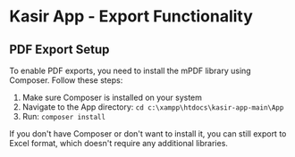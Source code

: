 # Kasir App - Export Functionality

## PDF Export Setup

To enable PDF exports, you need to install the mPDF library using Composer. 
Follow these steps:

1. Make sure Composer is installed on your system
2. Navigate to the App directory: `cd c:\xampp\htdocs\kasir-app-main\App`
3. Run: `composer install`

If you don't have Composer or don't want to install it, you can still export to Excel format,
which doesn't require any additional libraries.
